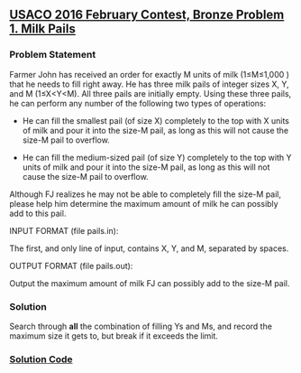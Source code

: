 ## [USACO 2016 February Contest, Bronze Problem 1. Milk Pails](https://usaco.org/index.php?page=viewproblem2&cpid=615)

### Problem Statement

Farmer John has received an order for exactly M units of milk (1≤M≤1,000
) that he needs to fill right away. He has three milk pails of integer sizes X, Y, and M (1≤X<Y<M). All three pails are initially empty. Using these three pails, he can perform any number of the following two types of operations:
- He can fill the smallest pail (of size X) completely to the top with X units of milk and pour it into the size-M pail, as long as this will not cause the size-M pail to overflow.

- He can fill the medium-sized pail (of size Y) completely to the top with Y units of milk and pour it into the size-M pail, as long as this will not cause the size-M pail to overflow.

Although FJ realizes he may not be able to completely fill the size-M
 pail, please help him determine the maximum amount of milk he can possibly add to this pail.

INPUT FORMAT (file pails.in):

The first, and only line of input, contains X, Y, and M, separated by spaces.

OUTPUT FORMAT (file pails.out):

Output the maximum amount of milk FJ can possibly add to the size-M pail.

### Solution
Search through **all** the combination of filling Ys and Ms, and record the maximum size it gets to, but break if it exceeds the limit.

### [Solution Code](./2015-2016/feb1.cpp)
